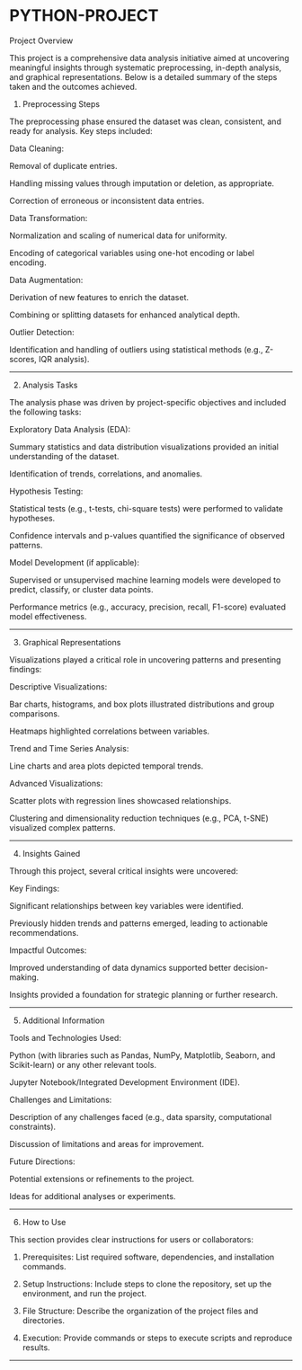 # PYTHON-PROJECT
Project Overview

This project is a comprehensive data analysis initiative aimed at uncovering meaningful insights through systematic preprocessing, in-depth analysis, and graphical representations.
Below is a detailed summary of the steps taken and the outcomes achieved.
1. Preprocessing Steps

The preprocessing phase ensured the dataset was clean, consistent, and ready for analysis. Key steps included:

Data Cleaning:

Removal of duplicate entries.

Handling missing values through imputation or deletion, as appropriate.

Correction of erroneous or inconsistent data entries.


Data Transformation:

Normalization and scaling of numerical data for uniformity.

Encoding of categorical variables using one-hot encoding or label encoding.


Data Augmentation:

Derivation of new features to enrich the dataset.

Combining or splitting datasets for enhanced analytical depth.


Outlier Detection:

Identification and handling of outliers using statistical methods (e.g., Z-scores, IQR analysis).




---

2. Analysis Tasks

The analysis phase was driven by project-specific objectives and included the following tasks:

Exploratory Data Analysis (EDA):

Summary statistics and data distribution visualizations provided an initial understanding of the dataset.

Identification of trends, correlations, and anomalies.


Hypothesis Testing:

Statistical tests (e.g., t-tests, chi-square tests) were performed to validate hypotheses.

Confidence intervals and p-values quantified the significance of observed patterns.


Model Development (if applicable):

Supervised or unsupervised machine learning models were developed to predict, classify, or cluster data points.

Performance metrics (e.g., accuracy, precision, recall, F1-score) evaluated model effectiveness.




---

3. Graphical Representations

Visualizations played a critical role in uncovering patterns and presenting findings:

Descriptive Visualizations:

Bar charts, histograms, and box plots illustrated distributions and group comparisons.

Heatmaps highlighted correlations between variables.


Trend and Time Series Analysis:

Line charts and area plots depicted temporal trends.


Advanced Visualizations:

Scatter plots with regression lines showcased relationships.

Clustering and dimensionality reduction techniques (e.g., PCA, t-SNE) visualized complex patterns.




---

4. Insights Gained

Through this project, several critical insights were uncovered:

Key Findings:

Significant relationships between key variables were identified.

Previously hidden trends and patterns emerged, leading to actionable recommendations.


Impactful Outcomes:

Improved understanding of data dynamics supported better decision-making.

Insights provided a foundation for strategic planning or further research.




---

5. Additional Information

Tools and Technologies Used:

Python (with libraries such as Pandas, NumPy, Matplotlib, Seaborn, and Scikit-learn) or any other relevant tools.

Jupyter Notebook/Integrated Development Environment (IDE).


Challenges and Limitations:

Description of any challenges faced (e.g., data sparsity, computational constraints).

Discussion of limitations and areas for improvement.


Future Directions:

Potential extensions or refinements to the project.

Ideas for additional analyses or experiments.




---

6. How to Use

This section provides clear instructions for users or collaborators:

1. Prerequisites:
List required software, dependencies, and installation commands.


2. Setup Instructions:
Include steps to clone the repository, set up the environment, and run the project.


3. File Structure:
Describe the organization of the project files and directories.


4. Execution:
Provide commands or steps to execute scripts and reproduce results.




---
